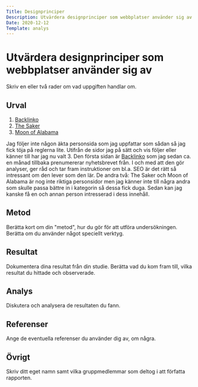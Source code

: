 ```yaml
---
Title: Designprinciper
Description: Utvärdera designprinciper som webbplatser använder sig av
Date: 2020-12-12
Template: analys
---
```


Utvärdera designprinciper som webbplatser använder sig av
===========================================

Skriv en eller två rader om vad uppgiften handlar om.

Urval
-----------------------

1. [Backlinko](https://backlinko.com/) 
2. [The Saker](http://thesaker.is/)
3. [Moon of Alabama](https://www.moonofalabama.org/)

Jag följer inte någon äkta personsida som jag uppfattar som sådan så jag fick töja på reglerna lite.
Utifrån de sidor jag på sätt och vis följer eller känner till har jag nu valt 3.
Den första sidan är [Backlinko](https://backlinko.com/) som jag sedan ca. en månad tillbaka prenumererar nyhetsbrevet från. I och med att den gör analyser, ger råd och tar fram instruktioner om bl.a. SEO är det rätt så intressant om den lever som den lär.
De andra två: The Saker och Moon of Alabama är nog inte riktiga personsidor men jag känner inte till några andra som skulle passa bättre in i kategorin så dessa fick duga. Sedan kan jag kanske få en och annan person intresserad i dess innehåll.

Metod
-----------------------

Berätta kort om din "metod", hur du gör för att utföra undersökningen. Berätta om du använder något speciellt verktyg.

Resultat
-----------------------

Dokumentera dina resultat från din studie. Berätta vad du kom fram till, vilka resultat du hittade och observerade.

Analys
-----------------------

Diskutera och analysera de resultaten du fann.

Referenser
-----------------------

Ange de eventuella referenser du använder dig av, om några.

Övrigt
-----------------------

Skriv ditt eget namn samt vilka gruppmedlemmar som deltog i att författa rapporten.
